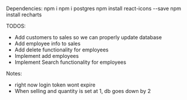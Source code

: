 Dependencies:
npm i
npm i postgres
npm install react-icons --save
npm install recharts

TODOS:
- Add customers to sales so we can properly update database
- Add employee info to sales
- Add delete functionality for employees
- Implement add employees
- Implement Search functionality for employees


Notes: 
- right now login token wont expire
- When selling and quantity is set at 1, db goes down by 2